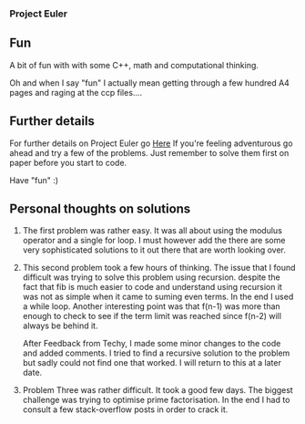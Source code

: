 ### Project Euler 

## Fun
A bit of fun with with some C++, math and computational thinking.

Oh and when I say "fun" I actually mean getting through a few hundred A4 pages 
and raging at the ccp files.... 

## Further details
For further details on Project Euler go [Here](https://projecteuler.net/)
If you're feeling adventurous go ahead and try a few of the problems.
Just remember to solve them first on paper before you start to code.

Have "fun" :)


## Personal thoughts on solutions
1. The first problem was rather easy. It was all about using the modulus operator and a single for loop.
	I must however add the there are some very sophisticated solutions to it out there that are worth looking over.

1. This second problem took a few hours of thinking. The issue that I found difficult was trying to solve this problem
	using recursion. despite the fact that fib is much easier to code and understand using recursion it was not as simple
	when it came to suming even terms. In the end I used a while loop. Another interesting point was that f(n-1) was more 
	than enough to check to see if the term limit was reached since f(n-2) will always be behind it.

	After Feedback from Techy, I made some minor changes to the code and added comments. I tried to find a recursive solution
	to the problem but sadly could not find one that worked. I will return to this at a later date.

1. Problem Three was rather difficult. It took a good few days. The biggest challenge was trying to optimise prime factorisation. 
	In the end I had to consult a few stack-overflow posts in order to crack it.  
